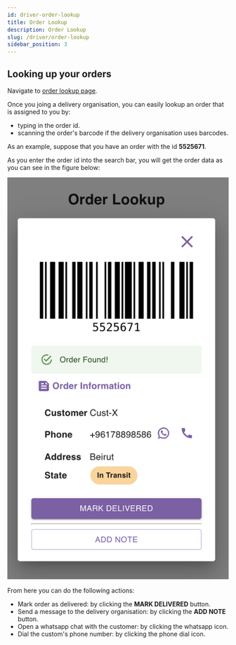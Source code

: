 ```yaml
---
id: driver-order-lookup
title: Order Lookup
description: Order Lookup
slug: /driver/order-lookup
sidebar_position: 3
---
```


## Looking up your orders

Navigate to [order lookup page](https://parceltracer.app/driver-order-lookup).

Once you joing a delivery organisation, you can easily lookup an order that is assigned to you by:
- typing in the order id.
- scanning the order's barcode if the delivery organisation uses barcodes.

As an example, suppose that you have an order with the id **5525671**.

As you enter the order id into the search bar, you will get the order data as you can see in the figure below:

![alt text](./media/order-lookup-window.png)

From here you can do the following actions:
- Mark order as delivered: by clicking the **MARK DELIVERED** button.
- Send a message to the delivery organisation: by clicking the **ADD NOTE** button.
- Open a whatsapp chat with the customer: by clicking the whatsapp icon.
- Dial the custom's phone number: by clicking the phone dial icon.